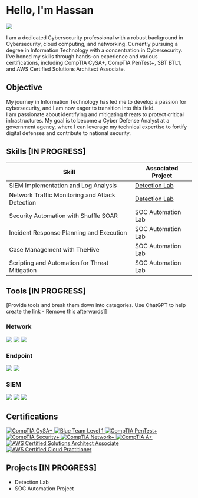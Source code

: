 # Hello, I'm Hassan
<a href="https://www.linkedin.com/in/hassan-m-raja"><img src="https://img.shields.io/badge/-LinkedIn-0072b1?&style=for-the-badge&logo=linkedin&logoColor=white" /></a>

I am a dedicated Cybersecurity professional with a robust background in Cybersecurity, cloud computing, and networking. Currently pursuing a degree in Information Technology with a concentration in Cybersecurity. I've honed my skills through hands-on experience and various certifications, including CompTIA CySA+, CompTIA PenTest+, SBT BTL1, and AWS Certified Solutions Architect Associate.

## Objective

My journey in Information Technology has led me to develop a passion for cybersecurity, and I am now eager to transition into this field.  
I am passionate about identifying and mitigating threats to protect critical infrastructures. 
My goal is to become a Cyber Defense Analyst at a government agency, where I can leverage my technical expertise to fortify digital defenses and contribute to national security.

## Skills [IN PROGRESS]

| Skill                                         | Associated Project         |
|-----------------------------------------------|----------------------------|
| SIEM Implementation and Log Analysis          | <a href="https://google.com">Detection Lab</a>|
| Network Traffic Monitoring and Attack Detection | <a href="https://google.com">Detection Lab</a>|
| Security Automation with Shuffle SOAR         | SOC Automation Lab|
| Incident Response Planning and Execution      | SOC Automation Lab|
| Case Management with TheHive                  | SOC Automation Lab|
| Scripting and Automation for Threat Mitigation | SOC Automation Lab|

## Tools [IN PROGRESS]
[Provide tools and break them down into categories. Use ChatGPT to help create the link - Remove this afterwards]]

### Network
<div>
    <img src="https://img.shields.io/badge/-Wireshark-1679A7?&style=for-the-badge&logo=Wireshark&logoColor=white" />
    <img src="https://img.shields.io/badge/-Suricata-EF3B2D?&style=for-the-badge&logo=Suricata&logoColor=white" />
    <img src="https://img.shields.io/badge/-Zeek-777BB4?&style=for-the-badge&logo=Zeek&logoColor=white" />
</div>

### Endpoint
<div>
    <img src="https://img.shields.io/badge/-Microsoft_Defender_for_Endpoint-00A4EF?&style=for-the-badge&logo=Microsoft&logoColor=white" />
    <img src="https://img.shields.io/badge/-Velociraptor-4B275F?&style=for-the-badge&logo=Velociraptor&logoColor=white" />
</div>

### SIEM
<div>
    <img src="https://img.shields.io/badge/-Microsoft_Sentinel-0078D4?&style=for-the-badge&logo=Microsoft&logoColor=white" />
    <img src="https://img.shields.io/badge/-Splunk-000000?&style=for-the-badge&logo=Splunk&logoColor=white" />
    <img src="https://img.shields.io/badge/-Elastic-005571?&style=for-the-badge&logo=Elastic&logoColor=white" />
</div>

## Certifications
<div>
    <a href="https://www.credly.com/badges/your-cysa-badge-id" target="_blank">
        <img src="https://img.shields.io/badge/-CySA%2B-FF0000?&style=for-the-badge&logo=CompTIA&logoColor=white" alt="CompTIA CySA+" />
    </a>
    <a href="https://www.securityblue.team/btl1" target="_blank">
        <img src="https://img.shields.io/badge/-BTL1-1E90FF?&style=for-the-badge&logo=SecurityBlueTeam&logoColor=white" alt="Blue Team Level 1" />
    </a>
    <a href="https://www.credly.com/badges/your-pentest-badge-id" target="_blank">
        <img src="https://img.shields.io/badge/-PenTest%2B-FF4500?&style=for-the-badge&logo=CompTIA&logoColor=white" alt="CompTIA PenTest+" />
    </a>
    <a href="https://www.credly.com/badges/your-securityplus-badge-id" target="_blank">
        <img src="https://img.shields.io/badge/-Security%2B-FF0000?&style=for-the-badge&logo=CompTIA&logoColor=white" alt="CompTIA Security+" />
    </a>
    <a href="https://www.credly.com/badges/your-networkplus-badge-id" target="_blank">
        <img src="https://img.shields.io/badge/-Network%2B-007ACC?&style=for-the-badge&logo=CompTIA&logoColor=white" alt="CompTIA Network+" />
    </a>
    <a href="https://www.credly.com/badges/your-aplus-badge-id" target="_blank">
        <img src="https://img.shields.io/badge/-A%2B-4D4D4D?&style=for-the-badge&logo=CompTIA&logoColor=white" alt="CompTIA A+" />
    </a>
    <a href="https://www.credly.com/badges/your-aws-solutions-architect-associate-badge-id" target="_blank">
        <img src="https://img.shields.io/badge/-AWS%20Solutions%20Architect%20Associate-FF9900?&style=for-the-badge&logo=AmazonAWS&logoColor=white" alt="AWS Certified Solutions Architect Associate" />
    </a>
    <a href="https://www.credly.com/badges/your-aws-cloud-practitioner-badge-id" target="_blank">
        <img src="https://img.shields.io/badge/-AWS%20Cloud%20Practitioner-232F3E?&style=for-the-badge&logo=AmazonAWS&logoColor=white" alt="AWS Certified Cloud Practitioner" />
    </a>
</div>


## Projects [IN PROGRESS]
- Detection Lab
- SOC Automation Project
